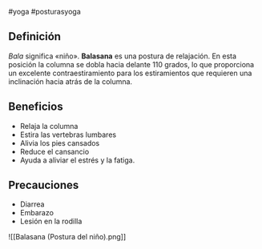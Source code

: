 #yoga #posturasyoga

## Definición

_Bala_ significa «niño». **Balasana** es una postura de relajación. En esta posición la columna se dobla hacia delante 110 grados, lo que proporciona un excelente contraestiramiento para los estiramientos que requieren una inclinación hacia atrás de la columna.

## Beneficios

-   Relaja la columna
-   Estira las vertebras lumbares
-   Alivia los pies cansados
-   Reduce el cansancio
-   Ayuda a aliviar el estrés y la fatiga.

## Precauciones

-   Diarrea
-   Embarazo
-   Lesión en la rodilla

![[Balasana (Postura del niño).png]]